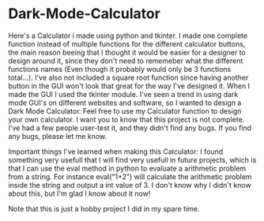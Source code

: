 # Dark-Mode-Calculator

Here's a Calculator i made using python and tkinter. I made one complete function instead of multiple functions for the different 
calculator buttons, the main reason beeing that I thought it would be easier for a designer to design around it, since they don't
need to rememeber what the different functions names (Even though it probably would only be 3 functions total...). I've also not included 
a square root function since having another button in the GUI won't look that great for the way I've designed it. When I made the 
GUI I used the tkinter module. I've seen a trend in using dark mode GUI's on different websites and software, so I wanted to design a
Dark Mode Calculator. Feel free to use my Calculator function to design your own calculator. 
I want you to know that this project is not complete. I've had a few people user-test it, and they didn't find any bugs. If you find
any bugs, please let me know. 

Important things I've learned when making this Calculator:
I found something very usefull that I will find very usefull in future projects, which is that I can use the eval method in python 
to evaluate a arithmetic problem from a string. For instance eval("1+2") will calculate the arithmetic problem inside the string and
output a int value of 3. I don't know why I didn't know about this, but I'm glad I know about it now!

Note that this is just a hobby project I did in my spare time.
